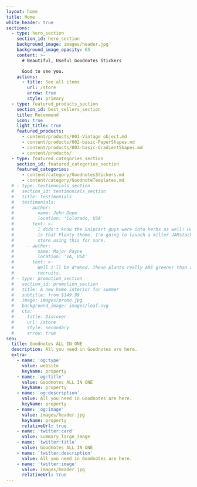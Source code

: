 ```yaml
---
layout: home
title: Home
white_header: true
sections:
  - type: hero_section
    section_id: hero_section
    background_image: images/header.jpg
    background_image_opacity: 65
    content: >-
      # Beautiful, Useful Goodnotes Stickers

      Good to see you.
    actions:
      - title: See all items
        url: /store
        arrow: true
        style: primary
  - type: featured_products_section
    section_id: best_sellers_section
    title: Recommend
    icon: true
    light_title: true
    featured_products:
      - content/products/001-Vintage object.md
      - content/products/002-basic-PaperShapes.md
      - content/products/003-basic-GradientShapes.md
      - content/products/
  - type: featured_categories_section
    section_id: featured_categories_section
    featured_categories:
      - content/category/GoodnotesStickers.md
      - content/category/GoodnoteTemplates.md
  # - type: testimonials_section
  #   section_id: testimonials_section
  #   title: Testimonials
  #   testimonials:
  #     - author:
  #         name: John Dope
  #         location: 'Colorado, USA'
  #       text: >-
  #         I didn't know the Snipcart guys were into herbs as well! How beautiful
  #         is that Planty theme. I'm going to launch a killer JAMstack e-commerce
  #         store using this for sure.
  #     - author:
  #         name: Major Payne
  #         location: 'VA, USA'
  #       text: >-
  #         Well I'll be d*mned. These plants really ARE greener than any of my
  #         recruits.
  # - type: promotion_section
  #   section_id: promotion_section
  #   title: A new home interior for summer
  #   subtitle: from $149.99
  #   image: images/promo.jpg
  #   background_image: images/leaf.svg
  #   cta:
  #     title: Discover
  #     url: /store
  #     style: secondary
  #     arrow: true
seo:
  title: Goodnotes ALL IN ONE
  description: All you need in Goodnotes are here.
  extra:
    - name: 'og:type'
      value: website
      keyName: property
    - name: 'og:title'
      value: Goodnotes ALL IN ONE
      keyName: property
    - name: 'og:description'
      value: All you need in Goodnotes are here.
      keyName: property
    - name: 'og:image'
      value: images/header.jpg
      keyName: property
      relativeUrl: true
    - name: 'twitter:card'
      value: summary_large_image
    - name: 'twitter:title'
      value: Goodnotes ALL IN ONE
    - name: 'twitter:description'
      value: All you need in Goodnotes are here.
    - name: 'twitter:image'
      value: images/header.jpg
      relativeUrl: true
---
```

